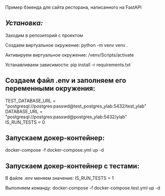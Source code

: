 Пример бэкенда для сайта ресторана, написанного на FastAPI

*Установка:*
-

Заходим в репозиторий с проектом

Создаем виртуальное окружение:
python -m venv venv .

Активируем виртуальное окружение:
/venv/Scripts/activate

Устанавливаем зависимости:
pip install -r requirements.txt

Создаем файл .env и заполняем его переменными окружения:
-

TEST_DATABASE_URL = "postgresql://postgres:passwd@test_postgres_ylab:5432/test_ylab"\
DATABASE_URL = "postgresql://postgres:passwd@postgres_ylab:5432/ylab"\
IS_RUN_TESTS = 0 

Запускаем докер-контейнер:
-
docker-compose -f docker-compose.yml up -d

Запускаем докер-контейнер с тестами:
-
В файле .env меняем значение:
IS_RUN_TESTS = 1

Выполняем команду:
docker-compose -f docker-compose.test.yml up -d 


